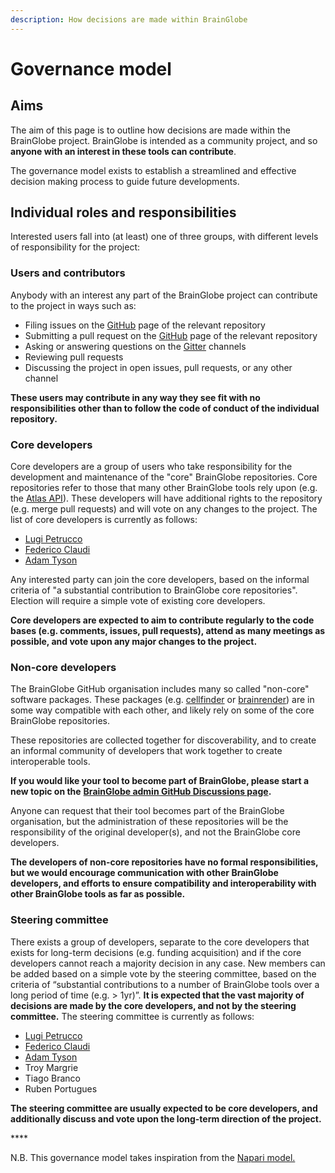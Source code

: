 ```yaml
---
description: How decisions are made within BrainGlobe
---
```


# Governance model

## Aims

The aim of this page is to outline how decisions are made within the BrainGlobe project. BrainGlobe is intended as a community project, and so **anyone with an interest in these tools can contribute**. 

The governance model exists to establish a streamlined and effective decision making process to guide future developments.

## Individual roles and responsibilities

Interested users fall into \(at least\) one of three groups, with different levels of responsibility for the project:

### Users and contributors

Anybody with an interest any part of the BrainGlobe project can contribute to the project in ways such as:

* Filing issues on the [GitHub](https://github.com/brainglobe) page of the relevant repository
* Submitting a pull request on the [GitHub](https://github.com/brainglobe) page of the relevant repository
* Asking or answering questions on the [Gitter](https://gitter.im/brainglobe) channels
* Reviewing pull requests
* Discussing the project in open issues, pull requests, or any other channel

**These users may contribute in any way they see fit with no responsibilities other than to follow the code of conduct of the individual repository.** 

### Core developers

Core developers are a group of users who take responsibility for the development and maintenance of the "core" BrainGlobe repositories. Core repositories refer to those that many other BrainGlobe tools rely upon \(e.g. the [Atlas API](https://github.com/brainglobe/bg-atlasapi)\). These developers will have additional rights to the repository \(e.g. merge pull requests\) and will vote on any changes to the project. The list of core developers is currently as follows:

* [Lugi Petrucco](https://github.com/vigji)
* [Federico Claudi](https://github.com/FedeClaudi)
* [Adam Tyson](https://github.com/adamltyson)   

Any interested party can join the core developers, based on the informal criteria of "a substantial contribution to BrainGlobe core repositories". Election will require a simple vote of existing core developers. 

**Core developers are expected to aim to contribute regularly to the code bases \(e.g. comments, issues, pull requests\), attend as many meetings as possible, and vote upon any major changes to the project.** 

### Non-core developers

The BrainGlobe GitHub organisation includes many so called "non-core" software packages. These packages \(e.g. [cellfinder](https://github.com/brainglobe/cellfinder) or [brainrender](https://github.com/brainglobe/brainrender)\) are in some way compatible with each other, and likely rely on some of the core BrainGlobe repositories. 

These repositories are collected together for discoverability, and to create an informal community of developers that work together to create interoperable tools. 

**If you would like your tool to become part of BrainGlobe, please start a new topic on the** [**BrainGlobe admin GitHub Discussions page**](https://github.com/brainglobe/BrainGlobe/discussions)**.**

Anyone can request that their tool becomes part of the BrainGlobe organisation, but the administration of these repositories will be the responsibility of the original developer\(s\), and not the BrainGlobe core developers. 

**The developers of non-core repositories have no formal responsibilities, but we would encourage communication with other BrainGlobe developers, and efforts to ensure compatibility and interoperability with other BrainGlobe tools as far as possible.**

### Steering committee

There exists a group of developers, separate to the core developers that exists for long-term decisions \(e.g. funding acquisition\) and if the core developers cannot reach a majority decision in any case. New members can be added based on a simple vote by the steering committee, based on the criteria of “substantial contributions to a number of BrainGlobe tools over a long period of time \(e.g. &gt; 1yr\)”. **It is expected that the vast majority of decisions are made by the core developers, and not by the steering committee.** The steering committee is currently as follows:

* [Lugi Petrucco](https://github.com/vigji)
* [Federico Claudi](https://github.com/FedeClaudi)
* [Adam Tyson](https://github.com/adamltyson) 
* Troy Margrie
* Tiago Branco
* Ruben Portugues

**The steering committee are usually expected to be core developers, and additionally discuss and vote upon the long-term direction of the project.**

\*\*\*\*

N.B. This governance model takes inspiration from the [Napari model.](https://napari.org/docs/0.3.8/developers/GOVERNANCE.html)

